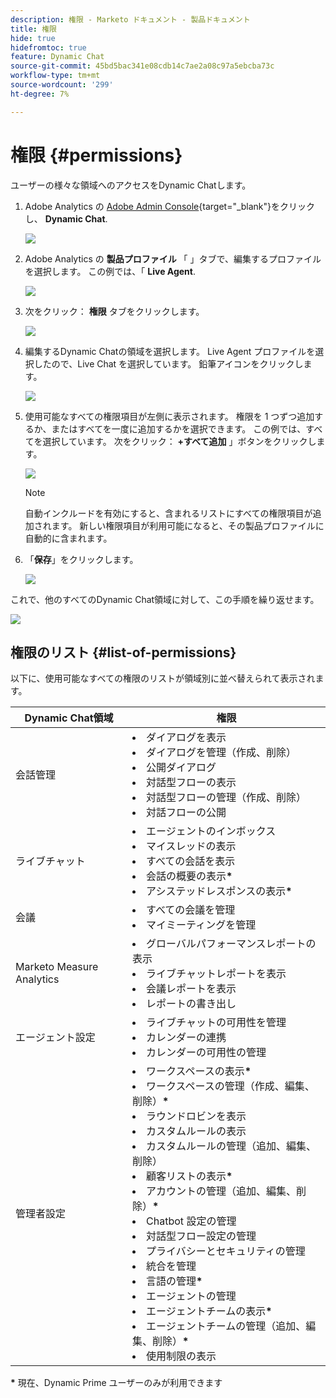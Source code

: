 ```yaml
---
description: 権限 - Marketo ドキュメント - 製品ドキュメント
title: 権限
hide: true
hidefromtoc: true
feature: Dynamic Chat
source-git-commit: 45bd5bac341e08cdb14c7ae2a08c97a5ebcba73c
workflow-type: tm+mt
source-wordcount: '299'
ht-degree: 7%

---
```


# 権限 {#permissions}

ユーザーの様々な領域へのアクセスをDynamic Chatします。

1. Adobe Analytics の [Adobe Admin Console](https://adminconsole.adobe.com/){target="_blank"}をクリックし、 **Dynamic Chat**.

   ![](assets/permissions-1.png)

1. Adobe Analytics の **製品プロファイル** 「 」タブで、編集するプロファイルを選択します。 この例では、「 **Live Agent**.

   ![](assets/permissions-2.png)

1. 次をクリック： **権限** タブをクリックします。

   ![](assets/permissions-3.png)

1. 編集するDynamic Chatの領域を選択します。 Live Agent プロファイルを選択したので、Live Chat を選択しています。 鉛筆アイコンをクリックします。

   ![](assets/permissions-4.png)

1. 使用可能なすべての権限項目が左側に表示されます。 権限を 1 つずつ追加するか、またはすべてを一度に追加するかを選択できます。 この例では、すべてを選択しています。 次をクリック： **+すべて追加** 」ボタンをクリックします。

   ![](assets/permissions-5.png)

   >[!NOTE]
   >
   >自動インクルードを有効にすると、含まれるリストにすべての権限項目が追加されます。 新しい権限項目が利用可能になると、その製品プロファイルに自動的に含まれます。

1. 「**保存**」をクリックします。

   ![](assets/permissions-6.png)

これで、他のすべてのDynamic Chat領域に対して、この手順を繰り返せます。

![](assets/permissions-7.png)

## 権限のリスト {#list-of-permissions}

以下に、使用可能なすべての権限のリストが領域別に並べ替えられて表示されます。

<table>
<thead>
  <tr>
    <th>Dynamic Chat領域</th>
    <th>権限</th>
  </tr>
</thead>
<tbody>
  <tr>
    <td>会話管理</td>
    <td><li>ダイアログを表示</li>
    <li>ダイアログを管理（作成、削除）</li>
    <li>公開ダイアログ</li>
    <li>対話型フローの表示</li>
    <li>対話型フローの管理（作成、削除）</li>
    <li>対話フローの公開</li></td>
  </tr>
  <tr>
    <td>ライブチャット</td>
    <td><li>エージェントのインボックス</li>
    <li>マイスレッドの表示</li>
    <li>すべての会話を表示</li>
    <li>会話の概要の表示<b>*</b></li>
    <li>アシステッドレスポンスの表示<b>*</b></li></td>
  </tr>
  <tr>
    <td>会議</td>
    <td><li>すべての会議を管理</li>
    <li>マイミーティングを管理</li></td>
  </tr>
  <tr>
    <td>Marketo Measure Analytics</td>
    <td><li>グローバルパフォーマンスレポートの表示</li>
    <li>ライブチャットレポートを表示</li>
    <li>会議レポートを表示</li>
    <li>レポートの書き出し</li></td>
  </tr>
  <tr>
    <td>エージェント設定</td>
    <td><li>ライブチャットの可用性を管理</li>
    <li>カレンダーの連携</li>
    <li>カレンダーの可用性の管理</li></td>
  </tr>
  <tr>
    <td>管理者設定</td>
    <td><li>ワークスペースの表示<b>*</b></li>
    <li>ワークスペースの管理（作成、編集、削除）<b>*</b></li>
    <li>ラウンドロビンを表示</li>
    <li>カスタムルールの表示</li>
    <li>カスタムルールの管理（追加、編集、削除）</li>
    <li>顧客リストの表示<b>*</b></li>
    <li>アカウントの管理（追加、編集、削除）<b>*</b></li>
    <li>Chatbot 設定の管理</li>
    <li>対話型フロー設定の管理</li>
    <li>プライバシーとセキュリティの管理</li>
    <li>統合を管理</li>
    <li>言語の管理<b>*</b></li>
    <li>エージェントの管理</li>
    <li>エージェントチームの表示<b>*</b></li>
    <li>エージェントチームの管理（追加、編集、削除）<b>*</b></li>
    <li>使用制限の表示</li></td>
  </tr>
</tbody>
</table>

**&#42;** 現在、Dynamic Prime ユーザーのみが利用できます

